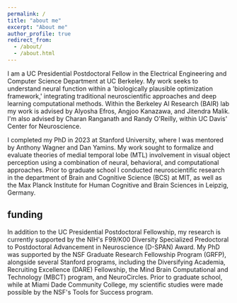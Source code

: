 ```yaml
---
permalink: /
title: "about me"
excerpt: "About me"
author_profile: true
redirect_from: 
  - /about/
  - /about.html
---
```


I am a UC Presidential Postdoctoral Fellow in the Electrical Engineering and Computer Science Department at UC Berkeley. My work seeks to understand neural function within a 'biologically plausible optimization framework,' integrating traditional neuroscientific approaches and deep learning computational methods.  Within the Berkeley AI Research (BAIR) lab my work is advised by Alyosha Efros, Angjoo Kanazawa, and Jitendra Malik. I'm also advised by Charan Ranganath and Randy O'Reilly, within UC Davis' Center for Neuroscience.

I completed my PhD in 2023 at Stanford University, where I was mentored by Anthony Wagner and Dan Yamins. My work sought to formalize and evaluate theories of medial temporal lobe (MTL) involvement in visual object perception using a combination of neural, behavioral, and computational approaches. Prior to graduate school I conducted neuroscientific research in the department of Brain and Cognitive Science (BCS) at MIT, as well as the Max Planck Institute for Human Cognitive and Brain Sciences in Leipzig, Germany.

## funding 

In addition to the UC Presidential Postdoctoral Fellowship, my research is currently supported by the NIH's F99/K00 Diversity Specialized Predoctoral to Postdoctoral Advancement in Neuroscience (D-SPAN) Award. My PhD was supported by the NSF Graduate Research Fellowship Program (GRFP), alongside several Stanford programs, including the Diversifying Academia, Recruiting Excellence (DARE) Fellowship, the Mind Brain Computational and Technology (MBCT) program, and NeuroCircles. Prior to graduate school, while at Miami Dade Community College, my scientific studies were made possible by the NSF's Tools for Success program. 
